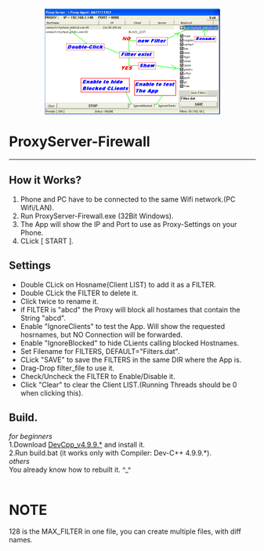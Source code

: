 <p align="center">
<img align="center" width="358" height="215" src="https://github.com/AM71113363/ProxyServer-Firewall/blob/master/info.png?raw=true">
</p>

# ProxyServer-Firewall
-----

## How it Works?<br>
1. Phone and PC have to be connected to the same Wifi network.(PC Wifi/LAN).<br>
2. Run ProxyServer-Firewall.exe (32Bit Windows).<br>
3. The App will show the IP and Port to use as Proxy-Settings on your Phone.<br>
4. CLick [ START ].<br>

## Settings<br>
* Double CLick on Hosname(Client LIST) to add it as a FILTER.<br>
* Double CLick the FILTER to delete it.<br>
* Click twice to rename it.<br>
* if FILTER is "abcd" the Proxy will block all hostames that contain the String "abcd".<br>
* Enable "IgnoreClients" to test the App. Will show the requested hosrnames, but NO Connection will be forwarded.<br>
* Enable "IgnoreBlocked" to hide CLients calling blocked Hostnames.<br>
* Set Filename for FILTERS, DEFAULT="Filters.dat".<br>
* CLick "SAVE" to save the FILTERS in the same DIR where the App is.<br>
* Drag-Drop filter_file to use it.<br>
* Check/Uncheck the FILTER to Enable/Disable it.<br>
* Click "Clear" to clear the Client LIST.(Running Threads should be 0 when clicking this).<br>

## Build.
_for beginners_ <br>
1.Download [DevCpp_v4.9.9.*](http://www.bloodshed.net/) and install it.<br>
2.Run build.bat (it works only with Compiler:  Dev-C++ 4.9.9.*).<br>
_others_ <br>
You already know how to rebuilt it. ^_^<br>
<br>

# NOTE
128 is the MAX_FILTER in one file, you can create multiple files, with diff names.

